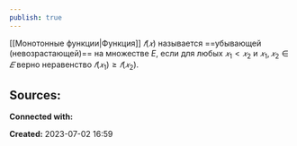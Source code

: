 ```yaml
---
publish: true
---
```


[[Монотонные функции|Функция]] $𝑓(𝑥)$ называется ==убывающей (невозрастающей)== на множестве $E$, если для любых $𝑥_1 < 𝑥_2$ и $𝑥_1 , 𝑥_2 ∈ 𝐸$ верно неравенство $𝑓(𝑥_1) ≥ 𝑓(𝑥_2)$.




**Sources:**
- 


**Connected with:**




**Created:** 2023-07-02 16:59